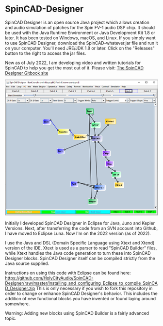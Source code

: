 SpinCAD-Designer
================

SpinCAD Designer is an open source Java project which allows creation and audio simulation of patches for the Spin FV-1 audio DSP chip.  It should be used with the Java Runtime Environment or Java Development Kit 1.8 or later.  It has been tested on Windows, macOS, and Linux.  If you simply want to use SpinCAD Designer, download the SpinCAD-whatever.jar file and run it on your computer.  You'll need JRE/JDK 1.8 or later.  Click on the "Releases" button to the right to access the jar files.

New as of July 2022, I am developing video and written tutorials for SpinCAD to help you get the most out of it.
Please visit: [The SpinCAD Designer Gitbook site](https://holy-city-audio.gitbook.io/spincad-designer)

![SpinCAD Designer](/spincad.png)

Initially I developed SpinCAD Designer in Eclipse for Java, Juno and Kepler Versions.  Next, after transferring the code from an SVN account into Github, I have moved to Eclipse Luna.  Now I'm on the 2022 version (as of 2022).

I use the Java and DSL (Domain Specific Language using Xtext and Xtend) version of the IDE.  Xtext is used as a parser to read "SpinCAD Builder" files, while Xtext handles the Java code generation to turn these into SpinCAD Designer blocks.  SpinCAD Designer itself can be compiled strictly from the Java source supplied.

Instructions on using this code with Eclipse can be found here: https://github.com/HolyCityAudio/SpinCAD-Designer/raw/master/Installing_and_configuring_Eclipse_to_compile_SpinCAD_Designer.zip This is only necessary if you wish to fork this repository in order to change or enhance SpinCAD Designer's behavior.  This includes the addition of new functional blocks you have invented or found laying around somewhere.  

Warning: Adding new blocks using SpinCAD Builder is a fairly advanced topic.
